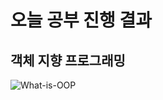 # 오늘 공부 진행 결과

## 객체 지향 프로그래밍
![What-is-OOP](https://github.com/ohkyunkwon/TodayTIL/assets/39588146/eceb28f9-c281-448c-b511-2d23f95c6480)

